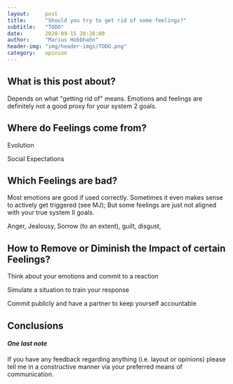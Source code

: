 ```yaml
---
layout:     post
title:      "Should you try to get rid of some feelings?"
subtitle:   "TODO"
date:       2020-09-15 20:28:00
author:     "Marius Hobbhahn"
header-img: "img/header-imgs/TODO.png"
category:   opinion
---
```


## **What is this post about?**

Depends on what "getting rid of" means. Emotions and feelings are definitely not a good proxy for your system 2 goals. 


## Where do Feelings come from? 

Evolution

Social Expectations

## Which Feelings are bad?

Most emotions are good if used correctly. Sometimes it even makes sense to actively get triggered (see MJ); But some feelings are just not aligned with your true system II goals. 

Anger, Jealousy, Sorrow (to an extent), guilt, disgust, 

## How to Remove or Diminish the Impact of certain Feelings?

Think about your emotions and commit to a reaction

Simulate a situation to train your response 

Commit publicly and have a partner to keep yourself accountable

## Conclusions



#### ***One last note***

If you have any feedback regarding anything (i.e. layout or opinions) please tell me in a constructive manner via your preferred means of communication.



